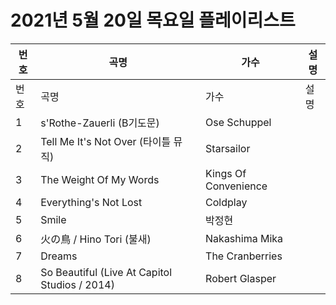 # 2021년 5월 20일 목요일 플레이리스트

| 번호 | 곡명 | 가수 | 설명 |
|------|------|------|------|
| 번호 | 곡명 | 가수 | 설명 |
| 1 | s'Rothe-Zauerli (B기도문) | Ose Schuppel |  |
| 2 | Tell Me It's Not Over (타이틀 뮤직) | Starsailor |  |
| 3 | The Weight Of My Words | Kings Of Convenience |  |
| 4 | Everything's Not Lost | Coldplay |  |
| 5 | Smile | 박정현 |  |
| 6 | 火の鳥 / Hino Tori (불새) | Nakashima Mika |  |
| 7 | Dreams | The Cranberries |  |
| 8 | So Beautiful (Live At Capitol Studios / 2014) | Robert Glasper |  |
